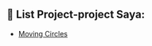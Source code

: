 ## 🚀 List Project-project Saya:

- [Moving Circles](https://revo-lusi.github.io/html5-canvas-2d-projects/moving-circles)
